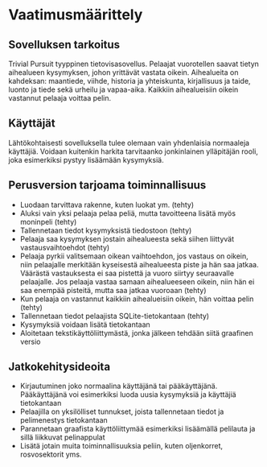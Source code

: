 # Vaatimusmäärittely

## Sovelluksen tarkoitus

Trivial Pursuit tyyppinen tietovisasovellus. Pelaajat vuorotellen saavat tietyn aihealueen kysymyksen, johon yrittävät vastata oikein. Aihealueita on kahdeksan: maantiede, viihde, historia ja yhteiskunta, kirjallisuus ja taide, luonto ja tiede sekä urheilu ja vapaa-aika. 
Kaikkiin aihealueisiin oikein vastannut pelaaja voittaa pelin. 

## Käyttäjät

Lähtökohtaisesti sovelluksella tulee olemaan vain yhdenlaisia normaaleja käyttäjiä. 
Voidaan kuitenkin harkita tarvitaanko jonkinlainen ylläpitäjän rooli, joka esimerkiksi pystyy lisäämään kysymyksiä.

## Perusversion tarjoama toiminnallisuus

- Luodaan tarvittava rakenne, kuten luokat ym. (tehty)
- Aluksi vain yksi pelaaja pelaa peliä, mutta tavoitteena lisätä myös moninpeli (tehty)
- Tallennetaan tiedot kysymyksistä tiedostoon (tehty)
- Pelaaja saa kysymyksen jostain aihealueesta sekä siihen liittyvät vastausvaihtoehdot (tehty)
- Pelaaja pyrkii valitsemaan oikean vaihtoehdon, jos vastaus on oikein, niin pelaajalle merkitään kyseisestä aihealueesta piste ja hän saa jatkaa. Väärästä vastauksesta ei saa pistettä ja vuoro siirtyy seuraavalle pelaajalle. Jos pelaaja vastaa samaan aihealueeseen oikein, niin hän ei saa enempää pisteitä, mutta saa jatkaa vuoroaan (tehty)
- Kun pelaaja on vastannut kaikkiin aihealueisiin oikein, hän voittaa pelin (tehty)
- Tallennetaan tiedot pelaajista SQLite-tietokantaan (tehty)
- Kysymyksiä voidaan lisätä tietokantaan
- Aloitetaan tekstikäyttöliittymästä, jonka jälkeen tehdään siitä graafinen versio

## Jatkokehitysideoita

- Kirjautuminen joko normaalina käyttäjänä tai pääkäyttäjänä. Pääkäyttäjänä voi esimerkiksi luoda uusia kysymyksiä ja käyttäjiä tietokantaan
- Pelaajilla on yksilölliset tunnukset, joista tallennetaan tiedot ja pelimenestys tietokantaan
- Parannetaan graafista käyttöliittymää esimerkiksi lisäämällä pelilauta ja sillä liikkuvat pelinappulat
- Lisätä jotain muita toiminnallisuuksia peliin, kuten oljenkorret, rosvosektorit yms. 
